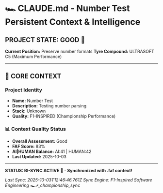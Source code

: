 # 🏎️ CLAUDE.md - Number Test Persistent Context & Intelligence

## PROJECT STATE: GOOD 🚀
**Current Position:** Preserve number formats
**Tyre Compound:** ULTRASOFT C5 (Maximum Performance)

---

## 🎨 CORE CONTEXT

### Project Identity
- **Name:** Number Test
- **Description:** Testing number parsing
- **Stack:** Unknown
- **Quality:** F1-INSPIRED (Championship Performance)

### 📊 Context Quality Status
- **Overall Assessment:** Good
- **FAF Score:** 83%
- **AI|HUMAN Balance:** AI:41 | HUMAN:42
- **Last Updated:** 2025-10-03

---

**STATUS: BI-SYNC ACTIVE 🔗 - Synchronized with .faf context!**

*Last Sync: 2025-10-03T12:46:46.761Z*
*Sync Engine: F1-Inspired Software Engineering*
*🏎️⚡️_championship_sync*
